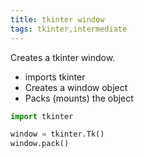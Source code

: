 ```yaml
---
title: tkinter window
tags: tkinter,intermediate
---
```


Creates a tkinter window.
- imports tkinter
- Creates a window object
- Packs (mounts) the object

```py
import tkinter

window = tkinter.Tk()
window.pack()
